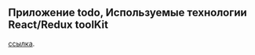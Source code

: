 ## Приложение todo, Используемые технологии React/Redux toolKit
[ссылка]([https://blog-frontend-ten-ashen.vercel.app](https://den10004.github.io/ReduxToolKit/)https://den10004.github.io/ReduxToolKit/).

